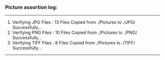 ### Picture assortion log:
 -------------------------------------------------------
1. Verifying JPG Files :  13 Files Copied from ./Pictures to ./JPG/ Successfully...
2. Verifying PNG Files :  10 Files Copied from ./Pictures to ./PNG/ Successfully...
3. Verifying TIFF Files :  8 Files Copied from ./Pictures to ./TIFF/ Successfully...
 -------------------------------------------------------
